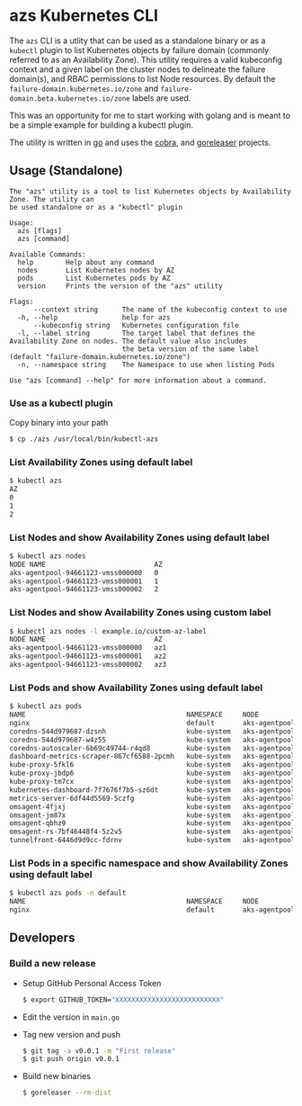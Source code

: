 # azs Kubernetes CLI

The `azs` CLI is a utlity that can be used as a standalone binary or as a `kubectl` plugin to list Kubernetes objects by failure domain (commonly referred to as an Availability Zone). This utility requires a valid kubeconfig context and a given label on the cluster nodes to delineate the failure domain(s), and RBAC permissions to list Node resources. By default the `failure-domain.kubernetes.io/zone` and `failure-domain.beta.kubernetes.io/zone` labels are used. 

This was an opportunity for me to start working with golang and is meant to be a simple example for building a kubectl plugin.

The utility is written in [go](https://golang.org) and uses the [cobra](https://github.com/spf13/cobra), and [goreleaser](https://goreleaser.com) projects.

## Usage (Standalone)

```
The "azs" utility is a tool to list Kubernetes objects by Availability Zone. The utility can
be used standalone or as a "kubectl" plugin

Usage:
  azs [flags]
  azs [command]

Available Commands:
  help        Help about any command
  nodes       List Kubernetes nodes by AZ
  pods        List Kubernetes pods by AZ
  version     Prints the version of the "azs" utility

Flags:
      --context string      The name of the kubeconfig context to use
  -h, --help                help for azs
      --kubeconfig string   Kubernetes configuration file
  -l, --label string        The target label that defines the Availability Zone on nodes. The default value also includes
                            the beta version of the same label (default "failure-domain.kubernetes.io/zone")
  -n, --namespace string    The Namespace to use when listing Pods

Use "azs [command] --help" for more information about a command.
```

### Use as a kubectl plugin

Copy binary into your path

```bash
$ cp ./azs /usr/local/bin/kubectl-azs
```

### List Availability Zones using default label

```bash
$ kubectl azs                                                          
AZ
0
1
2
```

### List Nodes and show Availability Zones using default label

```bash
$ kubectl azs nodes                                                        
NODE NAME                           AZ
aks-agentpool-94661123-vmss000000   0
aks-agentpool-94661123-vmss000001   1
aks-agentpool-94661123-vmss000002   2
```

### List Nodes and show Availability Zones using custom label

```bash
$ kubectl azs nodes -l example.io/custom-az-label
NODE NAME                           AZ
aks-agentpool-94661123-vmss000000   az1
aks-agentpool-94661123-vmss000001   az2
aks-agentpool-94661123-vmss000002   az3
```

### List Pods and show Availability Zones using default label

```bash
$ kubectl azs pods                                                        
NAME                                        NAMESPACE     NODE                                AZ
nginx                                       default       aks-agentpool-94661123-vmss000000   0
coredns-544d979687-dzsnh                    kube-system   aks-agentpool-94661123-vmss000000   0
coredns-544d979687-w4z55                    kube-system   aks-agentpool-94661123-vmss000002   2
coredns-autoscaler-6b69c49744-r4qd8         kube-system   aks-agentpool-94661123-vmss000002   2
dashboard-metrics-scraper-867cf6588-2pcmh   kube-system   aks-agentpool-94661123-vmss000002   2
kube-proxy-5fkl6                            kube-system   aks-agentpool-94661123-vmss000000   0
kube-proxy-jbdp6                            kube-system   aks-agentpool-94661123-vmss000002   2
kube-proxy-tm7cx                            kube-system   aks-agentpool-94661123-vmss000001   1
kubernetes-dashboard-7f7676f7b5-sz6dt       kube-system   aks-agentpool-94661123-vmss000002   2
metrics-server-6df44d5569-5czfg             kube-system   aks-agentpool-94661123-vmss000002   2
omsagent-4fjxj                              kube-system   aks-agentpool-94661123-vmss000000   0
omsagent-jm87x                              kube-system   aks-agentpool-94661123-vmss000001   1
omsagent-qbhz9                              kube-system   aks-agentpool-94661123-vmss000002   2
omsagent-rs-7bf46448f4-5z2v5                kube-system   aks-agentpool-94661123-vmss000001   1
tunnelfront-6446d9d9cc-fdrnv                kube-system   aks-agentpool-94661123-vmss000002   2
```

### List Pods in a specific namespace and show Availability Zones using default label

```bash
$ kubectl azs pods -n default                                   
NAME                                        NAMESPACE     NODE                                AZ
nginx                                       default       aks-agentpool-94661123-vmss000000   0
```

## Developers

### Build a new release

- Setup GitHub Personal Access Token

    ```bash
    $ export GITHUB_TOKEN="XXXXXXXXXXXXXXXXXXXXXXXXXX"
    ```

- Edit the version in `main.go`

- Tag new version and push

    ```bash
    $ git tag -a v0.0.1 -m "First release"
    $ git push origin v0.0.1
    ```

- Build new binaries

    ```bash
    $ goreleaser --rm-dist
    ```


